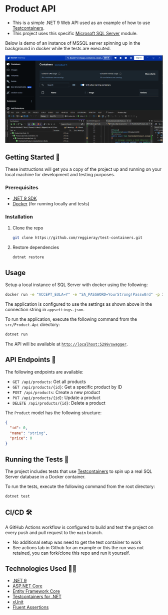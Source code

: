 # Product API 

- This is a simple .NET 9 Web API used as an example of how to use [Testcontainers](https://testcontainers.com/).
- This project uses this specific [Microsoft SQL Server](https://dotnet.testcontainers.org/modules/mssql/) module.

Below is demo of an instance of MSSQL server spinning up in the background in docker while the tests are executed.

![Demo](./docs/test-containers-demo.gif)

## Getting Started 🚀

These instructions will get you a copy of the project up and running on your local machine for development and testing purposes.

### Prerequisites

* [.NET 9 SDK](https://dotnet.microsoft.com/download/dotnet/9.0)
* [Docker](https://www.docker.com/products/docker-desktop) (for running locally and tests)

### Installation 

1. Clone the repo
   ```sh
   git clone https://github.com/reggieray/test-containers.git
   ```
2. Restore dependencies
   ```sh
   dotnet restore
   ```

## Usage 

Setup a local instance of SQL Server with docker using the following:

```sh
docker run -e "ACCEPT_EULA=Y" -e "SA_PASSWORD=YourStrong!Passw0rd" -p 1433:1433 --name sqlserver -d mcr.microsoft.com/mssql/server:2022-latest
```

The application is configured to use the settings as shown above in the connection string in `appsettings.json`.

To run the application, execute the following command from the `src/Product.Api` directory:

```sh
dotnet run
```

The API will be available at [`http://localhost:5299/swagger`](http://localhost:5299/swagger).

## API Endpoints 📄

The following endpoints are available:

*   `GET /api/products`: Get all products
*   `GET /api/products/{id}`: Get a specific product by ID
*   `POST /api/products`: Create a new product
*   `PUT /api/products/{id}`: Update a product
*   `DELETE /api/products/{id}`: Delete a product

The `Product` model has the following structure:

```json
{
  "id": 0,
  "name": "string",
  "price": 0
}
```

## Running the Tests 🧪

The project includes tests that use [Testcontainers](https://testcontainers.com/) to spin up a real SQL Server database in a Docker container.

To run the tests, execute the following command from the root directory:

```sh
dotnet test
```

## CI/CD 🛠️

A GitHub Actions workflow is configured to build and test the project on every push and pull request to the `main` branch.

- No additional setup was need to get the test container to work
- See actions tab in Github for an example or this the run was not retained, you can fork/clone this repo and run it yourself. 

## Technologies Used 🧑‍💻

*   [.NET 9](https://dotnet.microsoft.com/download/dotnet/9.0)
*   [ASP.NET Core](https://docs.microsoft.com/en-us/aspnet/core/)
*   [Entity Framework Core](https://docs.microsoft.com/en-us/ef/core/)
*   [Testcontainers for .NET](https://dotnet.testcontainers.org/)
*   [xUnit](https://xunit.net/)
*   [Fluent Assertions](https://fluentassertions.com/)
